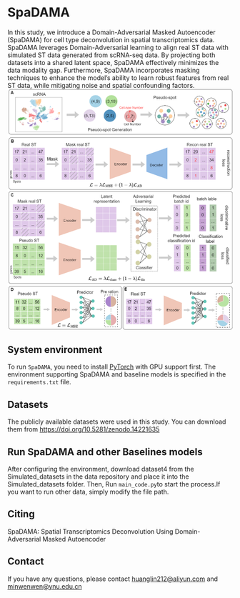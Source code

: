 # SpaDAMA
In this study, we introduce a Domain-Adversarial Masked Autoencoder (SpaDAMA) for cell type deconvolution  in spatial transcriptomics data.
SpaDAMA leverages Domain-Adversarial learning to align real ST data with simulated ST data generated from scRNA-seq data. By projecting both datasets into a shared latent space, SpaDAMA effectively minimizes the data modality gap. Furthermore, SpaDAMA incorporates masking techniques to enhance the model’s ability to learn robust features from real ST data, while mitigating noise and spatial confounding factors.
![(Variational)](fig1.png)


## System environment
To run `SpaDAMA`, you need to install [PyTorch](https://pytorch.org) with GPU support first. The environment supporting SpaDAMA and baseline models is specified in the `requirements.txt` file.

## Datasets
The publicly available  datasets were used in this study. You can download them from https://doi.org/10.5281/zenodo.14221635



## Run SpaDAMA and other Baselines models
After configuring the environment, download dataset4 from the Simulated_datasets in the data repository and place it into the Simulated_datasets folder. Then, Run `main_code.py`to start the process.If you want to run other data, simply modify the file path.

## Citing

SpaDAMA: Spatial Transcriptomics Deconvolution Using Domain-Adversarial Masked Autoencoder

## Contact
If you have any questions, please contact huanglin212@aliyun.com and minwenwen@ynu.edu.cn
